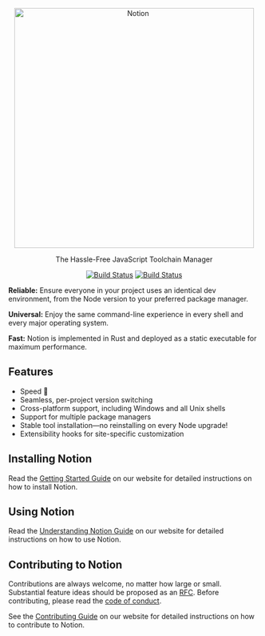 <p align="center">
  <a href="https://www.notionjs.com/">
    <img alt="Notion" src="https://github.com/notion-cli/notion/blob/master/notion.png?raw=true" width="480">
  </a>
</p>

<p align="center">
  The Hassle-Free JavaScript Toolchain Manager
</p>

<p align="center">
  <a href="https://travis-ci.org/notion-cli/notion"><img alt="Build Status" src="https://travis-ci.org/notion-cli/notion.svg?branch=master"></a>
  <a href="https://ci.appveyor.com/project/stefanpenner/notion/branch/master"><img alt="Build Status" src="https://ci.appveyor.com/api/projects/status/2cohtlutserh8jfb/branch/master?svg=true"></a>
</p>

**Reliable:** Ensure everyone in your project uses an identical dev environment, from the Node version to your preferred package manager.

**Universal:** Enjoy the same command-line experience in every shell and every major operating system.

**Fast:** Notion is implemented in Rust and deployed as a static executable for maximum performance.

## Features

- Speed 🚀
- Seamless, per-project version switching
- Cross-platform support, including Windows and all Unix shells
- Support for multiple package managers
- Stable tool installation—no reinstalling on every Node upgrade!
- Extensibility hooks for site-specific customization

## Installing Notion

Read the [Getting Started Guide](https://docs.notionjs.com/guide/getting-started) on our website for detailed instructions on how to install Notion.

## Using Notion

Read the [Understanding Notion Guide](https://docs.notionjs.com/guide/understanding) on our website for detailed instructions on how to use Notion.

## Contributing to Notion

Contributions are always welcome, no matter how large or small. Substantial feature ideas should be proposed as an [RFC](https://github.com/notion-cli/rfcs). Before contributing, please read the [code of conduct](CODE_OF_CONDUCT.md).

See the [Contributing Guide](https://docs.notionjs.com/contributing/) on our website for detailed instructions on how to contribute to Notion.
